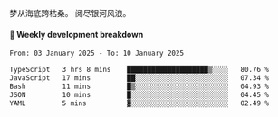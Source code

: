 梦从海底跨枯桑。
阅尽银河风浪。


#### 📝 Weekly development breakdown

<!--START_SECTION:waka-->

```txt
From: 03 January 2025 - To: 10 January 2025

TypeScript   3 hrs 8 mins    ████████████████████▒░░░░   80.76 %
JavaScript   17 mins         ██░░░░░░░░░░░░░░░░░░░░░░░   07.34 %
Bash         11 mins         █▒░░░░░░░░░░░░░░░░░░░░░░░   04.93 %
JSON         10 mins         █░░░░░░░░░░░░░░░░░░░░░░░░   04.45 %
YAML         5 mins          ▓░░░░░░░░░░░░░░░░░░░░░░░░   02.49 %
```

<!--END_SECTION:waka-->



